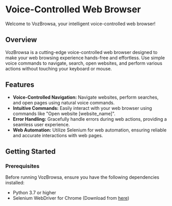 # Voice-Controlled Web Browser

Welcome to VozBrowsa, your intelligent voice-controlled web browser!
## Overview

VozBrowsa is a cutting-edge voice-controlled web browser designed to make your web browsing experience hands-free and effortless. Use simple voice commands to navigate, search, open websites, and perform various actions without touching your keyboard or mouse.

## Features

- **Voice-Controlled Navigation:** Navigate websites, perform searches, and open pages using natural voice commands.
- **Intuitive Commands:** Easily interact with your web browser using commands like "Open website [website_name]".
- **Error Handling:** Gracefully handle errors during web actions, providing a seamless user experience.
- **Web Automation:** Utilize Selenium for web automation, ensuring reliable and accurate interactions with web pages.

## Getting Started

### Prerequisites

Before running VozBrowsa, ensure you have the following dependencies installed:

- Python 3.7 or higher
- Selenium WebDriver for Chrome (Download from [here](https://sites.google.com/chromium.org/driver/))


